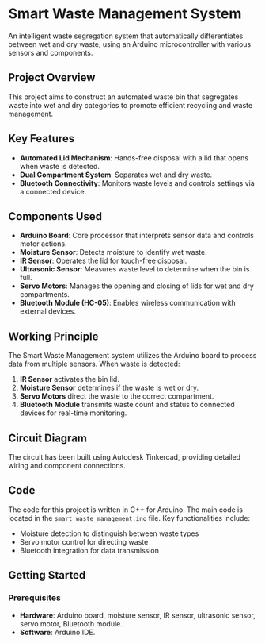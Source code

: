 # Smart Waste Management System

An intelligent waste segregation system that automatically differentiates between wet and dry waste, using an Arduino microcontroller with various sensors and components.

## Project Overview

This project aims to construct an automated waste bin that segregates waste into wet and dry categories to promote efficient recycling and waste management.

## Key Features

- **Automated Lid Mechanism**: Hands-free disposal with a lid that opens when waste is detected.
- **Dual Compartment System**: Separates wet and dry waste.
- **Bluetooth Connectivity**: Monitors waste levels and controls settings via a connected device.

## Components Used

- **Arduino Board**: Core processor that interprets sensor data and controls motor actions.
- **Moisture Sensor**: Detects moisture to identify wet waste.
- **IR Sensor**: Operates the lid for touch-free disposal.
- **Ultrasonic Sensor**: Measures waste level to determine when the bin is full.
- **Servo Motors**: Manages the opening and closing of lids for wet and dry compartments.
- **Bluetooth Module (HC-05)**: Enables wireless communication with external devices.

## Working Principle

The Smart Waste Management system utilizes the Arduino board to process data from multiple sensors. When waste is detected:
1. **IR Sensor** activates the bin lid.
2. **Moisture Sensor** determines if the waste is wet or dry.
3. **Servo Motors** direct the waste to the correct compartment.
4. **Bluetooth Module** transmits waste count and status to connected devices for real-time monitoring.

## Circuit Diagram

The circuit has been built using Autodesk Tinkercad, providing detailed wiring and component connections.

## Code

The code for this project is written in C++ for Arduino. The main code is located in the `smart_waste_management.ino` file. Key functionalities include:
- Moisture detection to distinguish between waste types
- Servo motor control for directing waste
- Bluetooth integration for data transmission

## Getting Started

### Prerequisites

- **Hardware**: Arduino board, moisture sensor, IR sensor, ultrasonic sensor, servo motor, Bluetooth module.
- **Software**: Arduino IDE.
